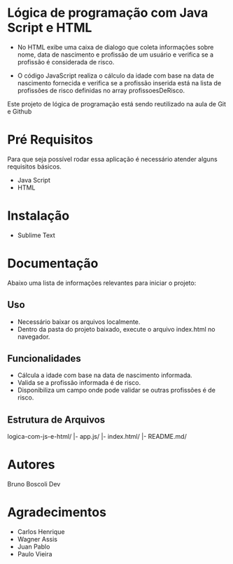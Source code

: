 # Lógica de programação com Java Script e HTML

- No HTML exibe uma caixa de dialogo que coleta informações sobre nome, data de nascimento e profissão de um usuário e verifica se a profissão é considerada de risco.

- O código JavaScript realiza o cálculo da idade com base na data de nascimento fornecida e verifica se a profissão inserida está na lista de profissões de risco definidas no array profissoesDeRisco.

Este projeto de lógica de programação está sendo reutilizado na aula de Git e Github

# Pré Requisitos

Para que seja possível rodar essa aplicação é necessário atender alguns requisitos básicos.

- Java Script
- HTML

# Instalação

- Sublime Text

# Documentação

Abaixo uma lista de informações relevantes para iniciar o projeto:

## Uso

- Necessário baixar os arquivos localmente.
- Dentro da pasta do projeto baixado, execute o arquivo index.html no navegador.

## Funcionalidades

 - Cálcula a idade com base na data de nascimento informada.
 - Valida se a profissão informada é de risco.
 - Disponibiliza um campo onde pode validar se outras profissões é de risco.

## Estrutura de Arquivos

logica-com-js-e-html/
  |- app.js/
  |- index.html/
  |- README.md/
  
# Autores

Bruno Boscoli Dev

# Agradecimentos

- Carlos Henrique
- Wagner Assis
- Juan Pablo 
- Paulo Vieira

